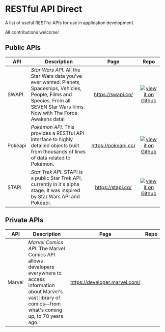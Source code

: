 # RESTful API Direct

A list of useful RESTful APIs for use in application development.

All contributions welcome!

## Public APIs

| API | Description | Page | Repo
| --- | ----------- | :--------: | :-: |
| SWAPI | *Star Wars API*. All the Star Wars data you've ever wanted: Planets, Spaceships, Vehicles, People, Films and Species. From all SEVEN Star Wars films. Now with The Force Awakens data! | https://swapi.co/ | [![view it on Github](https://www.codeproject.com/script/Membership/Images/octicons_github.png)](https://github.com/phalt/swapi) |
| Pokéapi | *Pokémon API*. This provides a RESTful API interface to highly detailed objects built from thousands of lines of data related to Pokémon.  | https://pokeapi.co/ |  [![view it on Github](https://www.codeproject.com/script/Membership/Images/octicons_github.png)](https://github.com/PokeAPI/pokeapi) |
| STAPI | *Star Trek API*. STAPI is a public Star Trek API, currently in it's alpha stage. It was inspired by Star Wars API and Pokéapi. | https://stapi.co/ |  [![view it on Github](https://www.codeproject.com/script/Membership/Images/octicons_github.png)](https://github.com/cezarykluczynski/stapi) |

## Private APIs

| API | Description | Page | Repo
| --- | ----------- | :--------: | :-: |
| Marvel | *Marvel Comics API*. The Marvel Comics API allows developers everywhere to access information about Marvel's vast library of comics—from what's coming up, to 70 years ago. | https://developer.marvel.com/ |  |
